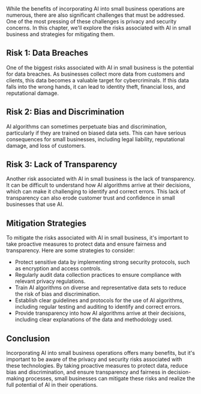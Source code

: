 
While the benefits of incorporating AI into small business operations are numerous, there are also significant challenges that must be addressed. One of the most pressing of these challenges is privacy and security concerns. In this chapter, we'll explore the risks associated with AI in small business and strategies for mitigating them.

Risk 1: Data Breaches
---------------------

One of the biggest risks associated with AI in small business is the potential for data breaches. As businesses collect more data from customers and clients, this data becomes a valuable target for cybercriminals. If this data falls into the wrong hands, it can lead to identity theft, financial loss, and reputational damage.

Risk 2: Bias and Discrimination
-------------------------------

AI algorithms can sometimes perpetuate bias and discrimination, particularly if they are trained on biased data sets. This can have serious consequences for small businesses, including legal liability, reputational damage, and loss of customers.

Risk 3: Lack of Transparency
----------------------------

Another risk associated with AI in small business is the lack of transparency. It can be difficult to understand how AI algorithms arrive at their decisions, which can make it challenging to identify and correct errors. This lack of transparency can also erode customer trust and confidence in small businesses that use AI.

Mitigation Strategies
---------------------

To mitigate the risks associated with AI in small business, it's important to take proactive measures to protect data and ensure fairness and transparency. Here are some strategies to consider:

* Protect sensitive data by implementing strong security protocols, such as encryption and access controls.
* Regularly audit data collection practices to ensure compliance with relevant privacy regulations.
* Train AI algorithms on diverse and representative data sets to reduce the risk of bias and discrimination.
* Establish clear guidelines and protocols for the use of AI algorithms, including regular testing and auditing to identify and correct errors.
* Provide transparency into how AI algorithms arrive at their decisions, including clear explanations of the data and methodology used.

Conclusion
----------

Incorporating AI into small business operations offers many benefits, but it's important to be aware of the privacy and security risks associated with these technologies. By taking proactive measures to protect data, reduce bias and discrimination, and ensure transparency and fairness in decision-making processes, small businesses can mitigate these risks and realize the full potential of AI in their operations.
